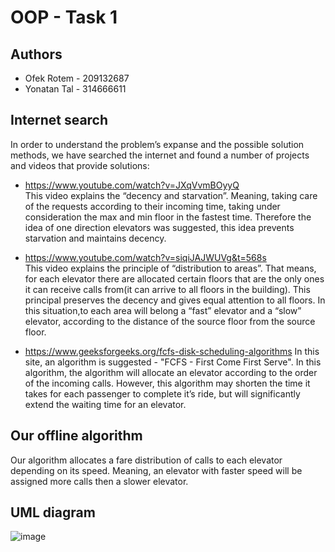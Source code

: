 
# OOP - Task 1


## Authors

- Ofek Rotem - 209132687
- Yonatan Tal - 314666611



## Internet search

In order to understand the problem’s expanse and the possible solution methods, we have searched the internet and found a number of projects and videos that provide solutions:

- https://www.youtube.com/watch?v=JXqVvmBOyyQ       
This video explains the “decency and starvation”. Meaning, taking care of the requests according to their incoming time, taking under consideration the max and min floor in the fastest time. Therefore the idea of one direction elevators was suggested, this idea prevents starvation and maintains decency.

- https://www.youtube.com/watch?v=siqiJAJWUVg&t=568s  
This video explains the principle of “distribution to areas”. That means, for each elevator there are allocated certain floors that are the only ones it can receive calls from(it can arrive to all floors in the building). This principal preserves the decency and gives equal attention to all floors. In this situation,to each area will belong a “fast” elevator and a “slow” elevator, according to the distance of the source floor from the source floor.

- https://www.geeksforgeeks.org/fcfs-disk-scheduling-algorithms
In this site, an algorithm is suggested - "FCFS - First Come First Serve". In this algorithm, the algorithm will allocate an elevator according to the order of the incoming calls. However, this algorithm may shorten the time it takes for each passenger to complete it’s ride, but will significantly extend the waiting time for an elevator.




## Our offline algorithm
Our algorithm allocates a fare distribution of calls to each elevator depending on its speed. Meaning, an elevator with faster speed will be assigned more calls then a slower elevator.



## UML diagram
![image](https://user-images.githubusercontent.com/92383710/142607852-5f7e2e55-be42-42ad-b4a5-405d790617a9.png)


